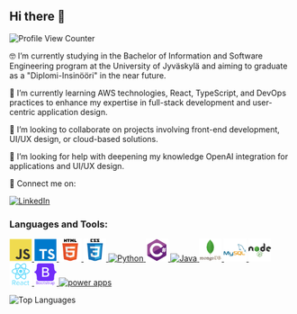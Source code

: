 ## Hi there 👋

<!--
**juuvuor/juuvuor** is a ✨ _special_ ✨ repository because its `README.md` (this file) appears on your GitHub profile.

Here are some ideas to get you started:
-->
![Profile View Counter](https://komarev.com/ghpvc/?username=juvavuor&style=plastic&color=ff69b4)

🤓 I’m currently studying in the Bachelor of Information and Software Engineering program at the University of Jyväskylä and aiming to graduate as a "Diplomi-Insinööri" in the near future.

🌱 I’m currently learning AWS technologies, React, TypeScript, and DevOps practices to enhance my expertise in full-stack development and user-centric application design.

👯 I’m looking to collaborate on projects involving front-end development, UI/UX design, or cloud-based solutions.

🤔 I’m looking for help with deepening my knowledge OpenAI integration for applications and UI/UX design.

🤝 Connect me on: 

<a href="https://www.linkedin.com/in/juuso-v-703a26228/" target="_blank" rel="noreferrer">
    <img src="https://img.icons8.com/?size=100&id=xuvGCOXi8Wyg&format=png&color=000000" alt="LinkedIn" width="40" height="40"/>
  </a>




<h3 align="left">Languages and Tools:</h3>  
<p align="left">
  <a href="https://developer.mozilla.org/en-US/docs/Web/JavaScript" target="_blank" rel="noreferrer">
    <img src="https://raw.githubusercontent.com/devicons/devicon/master/icons/javascript/javascript-original.svg" alt="javascript" width="40" height="40"/>
  </a>
    <a href="https://www.typescriptlang.org/" target="_blank" rel="noreferrer">
    <img src="https://raw.githubusercontent.com/devicons/devicon/master/icons/typescript/typescript-original.svg" alt="typescript" width="40" height="40"/>
  </a>
  <a href="https://www.w3.org/html/" target="_blank" rel="noreferrer">
    <img src="https://raw.githubusercontent.com/devicons/devicon/master/icons/html5/html5-original-wordmark.svg" alt="html5" width="40" height="40"/> 
  </a>
  <a href="https://www.w3schools.com/css/" target="_blank" rel="noreferrer">
    <img src="https://raw.githubusercontent.com/devicons/devicon/master/icons/css3/css3-original-wordmark.svg" alt="css3" width="40" height="40"/>
  </a>
  
  <a href="https://www.w3schools.com/python/" target="_blank" rel="noreferrer">
    <img src="https://img.icons8.com/?size=100&id=Rc0Xn5AtE8kX&format=png&color=000000" alt="Python" width="40" height="40"/>
  </a>
  
   <a href="https://www.w3schools.com/cs/" target="_blank" rel="noreferrer">
    <img src="https://raw.githubusercontent.com/devicons/devicon/master/icons/csharp/csharp-original.svg" alt="csharp" width="40" height="40"/>
  </a>
  <a href="https://www.w3schools.com/java/" target="_blank" rel="noreferrer">
    <img src="https://img.icons8.com/?size=100&id=13679&format=png&color=000000" alt="Java" width="40" height="40"/>
  </a>
  <a href="https://www.mongodb.com/" target="_blank" rel="noreferrer">
    <img src="https://raw.githubusercontent.com/devicons/devicon/master/icons/mongodb/mongodb-original-wordmark.svg" alt="mongodb" width="40" height="40"/>
  </a>
  <a href="https://www.mysql.com/" target="_blank" rel="noreferrer">
    <img src="https://raw.githubusercontent.com/devicons/devicon/master/icons/mysql/mysql-original-wordmark.svg" alt="mysql" width="40" height="40"/>
  </a>
  <a href="https://nodejs.org" target="_blank" rel="noreferrer">
    <img src="https://raw.githubusercontent.com/devicons/devicon/master/icons/nodejs/nodejs-original-wordmark.svg" alt="nodejs" width="40" height="40"/>
  </a>
  <a href="https://reactjs.org/" target="_blank" rel="noreferrer">
    <img src="https://raw.githubusercontent.com/devicons/devicon/master/icons/react/react-original-wordmark.svg" alt="react" width="40" height="40"/>
  </a>
  <a href="https://getbootstrap.com" target="_blank" rel="noreferrer">
    <img src="https://raw.githubusercontent.com/devicons/devicon/master/icons/bootstrap/bootstrap-plain-wordmark.svg" alt="bootstrap" width="40" height="40"/>
  </a>
  <a href="https://learn.microsoft.com/en-us/power-apps/powerapps-overview" target="_blank" rel="noreferrer">
    <img src="https://img.icons8.com/?size=100&id=OU2ddOKw840K&format=png&color=000000" alt="power apps" width="40" height="40"/>
  </a>





  
</p>


 ![Top Languages](https://github-readme-stats.vercel.app/api/top-langs?username=juuvuor&show_icons=true&locale=en&layout=compact)
